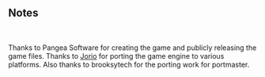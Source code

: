 ## Notes
<br/>

Thanks to Pangea Software for creating the game and publicly releasing the game files. Thanks to [Jorio](https://github.com/jorio/ottomatic) for porting the game engine to various platforms.  Also thanks to brooksytech for the porting work for portmaster.
<br/>

